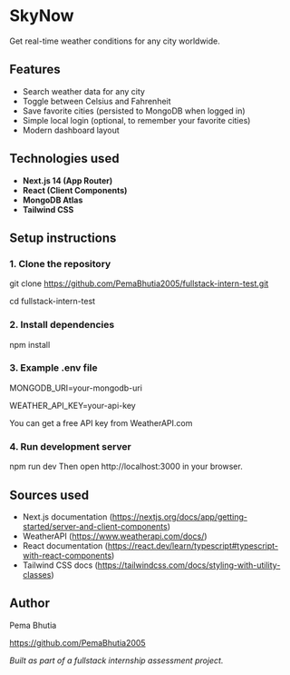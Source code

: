 # SkyNow

Get real-time weather conditions for any city worldwide.

## Features

- Search weather data for any city
- Toggle between Celsius and Fahrenheit
- Save favorite cities (persisted to MongoDB when logged in)
- Simple local login (optional, to remember your favorite cities)
- Modern dashboard layout

## Technologies used

- **Next.js 14 (App Router)**
- **React (Client Components)**
- **MongoDB Atlas**
- **Tailwind CSS**

## Setup instructions

### 1. Clone the repository

git clone https://github.com/PemaBhutia2005/fullstack-intern-test.git

cd fullstack-intern-test

### 2. Install dependencies

npm install

### 3. Example .env file

MONGODB_URI=your-mongodb-uri

WEATHER_API_KEY=your-api-key

You can get a free API key from WeatherAPI.com

### 4. Run development server

npm run dev
Then open http://localhost:3000 in your browser.

## Sources used

- Next.js documentation (https://nextjs.org/docs/app/getting-started/server-and-client-components)
- WeatherAPI (https://www.weatherapi.com/docs/)
- React documentation (https://react.dev/learn/typescript#typescript-with-react-components)
- Tailwind CSS docs (https://tailwindcss.com/docs/styling-with-utility-classes)

## Author

Pema Bhutia

https://github.com/PemaBhutia2005

_Built as part of a fullstack internship assessment project._
